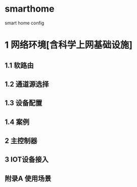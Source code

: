 # smarthome
smart home config

# 1 网络环境[含科学上网基础设施]
## 1.1 软路由 
## 1.2 通道源选择 
## 1.3 设备配置  
## 1.4 案例 

## 2 主控制器

## 3 IOT设备接入 

## 附录A 使用场景

